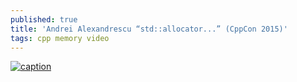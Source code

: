 ```yaml
---
published: true
title: 'Andrei Alexandrescu “std::allocator...” (CppCon 2015)'
tags: cpp memory video
---
```


[![caption](https://img.youtube.com/vi/LIb3L4vKZ7U/0.jpg)](https://www.youtube.com/watch?v=LIb3L4vKZ7U)

